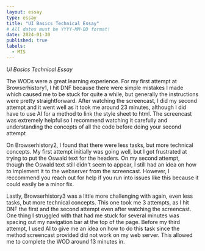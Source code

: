 ```yaml
---
layout: essay
type: essay
title: "UI Basics Technical Essay"
# All dates must be YYYY-MM-DD format!
date: 2024-01-30
published: true
labels:
  - MIS
---
```



*UI Basics Technical Essay*

The WODs were a great learning experience. For my first attempt at Browserhistory1, I hit DNF because there were simple mistakes I made which caused me to be stuck for quite a while, but generally the instructions were pretty straightforward. After watching the screencast, I did my second attempt and it went well as it took me around 23 minutes, although I did have to use AI for a method to link the style sheet to html. The screencast was extremely helpful so I recommend watching it carefully and understanding the concepts of all the code before doing your second attempt

On Browserhistory2, I found that there were less tasks, but more technical concepts. My first attempt initially was going well, but I got frustrated at trying to put the Oswald text for the headers. On my second attempt, though the Oswald text still didn't seem to appear, I still had an idea on how to implement it to the webserver from the screencast. However, I reccommend you reach out for help if you run into issues like this because it could easily be a minor fix. 

Lastly, Browserhistory3 was a little more challenging with again, even less tasks, but more technical concepts. This one took me 3 attempts, as I hit DNF the first and the second attempt even after watching the screencast. One thing I struggled with that had me stuck for several minutes was spacing out my navigation bar at the top of the page. Before my third attempt, I used AI to give me an idea on how to do this task since the method screencast provided did not work on my web server. This allowed me to complete the WOD around 13 minutes in.
